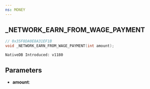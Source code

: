 ```yaml
---
ns: MONEY
---
```

## _NETWORK_EARN_FROM_WAGE_PAYMENT

```c
// 0x35F8DA0E8A31EF1B
void _NETWORK_EARN_FROM_WAGE_PAYMENT(int amount);
```

```
NativeDB Introduced: v1180
```

## Parameters
* **amount**:
